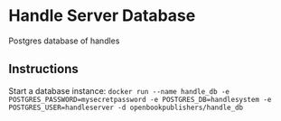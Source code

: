 # Handle Server Database
Postgres database of handles

## Instructions

Start a database instance:
`
docker run --name handle_db -e POSTGRES_PASSWORD=mysecretpassword -e POSTGRES_DB=handlesystem -e POSTGRES_USER=handleserver -d openbookpublishers/handle_db
`
